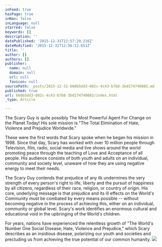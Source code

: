 ```yaml
---
inFeed: true
hasPage: true
inNav: false
inLanguage: null
starred: false
keywords: []
description: ''
datePublished: '2015-12-31T12:57:29.216Z'
dateModified: '2015-12-31T12:56:12.651Z'
title: ''
author: []
authors: []
publisher:
  name: null
  domain: null
  url: null
  favicon: null
sourcePath: _posts/2015-12-31-660b5dd3-602c-4c43-b7b8-3bd174740883.md
published: true
url: 660b5dd3-602c-4c43-b7b8-3bd174740883/index.html
_type: Article

---
```

The Scary Guy is quite possibly The Most Powerful Agent For Change on the Planet Today!
His sole mission is "The Total Elimination of Hate, Violence and Prejudice Worldwide." 

These were the first words that Scary spoke when he began his mission in 1998\. Since that day, Scary has worked with over 10 million people through Television, film, radio, social media and live shows around the world promoting peace through the teaching of Love and Acceptance of all people. His audience consists of both youth and adults on an individual, community and society level, unaware of how they are using negative energy to meet their needs. 

The Scary Guy contends that prejudice of any ilk undermines the very strength of every person's right to life, liberty and the pursuit of happiness by all citizens, regardless of their race, religion, or country of origin. His core, underlying message is that prejudice and its ill effects on the World's Community must be combated by every means possible -- without becoming negative in the process of achieving this, either on an individual, community or global level.
Scary's work identifies an enormous cultural and educational void in the upbringing of the World's children. 

For years, nations have experienced the relentless growth of "The World's Number One Social Disease; Hate, Violence and Prejudice," which Scary describes as an insidious disease, polarizing our youth and societies and precluding us from achieving the true potential of our common humanity.
![](https://the-grid-user-content.s3-us-west-2.amazonaws.com/34b0c277-d687-4863-9199-611e21fb2ee0.jpg)
